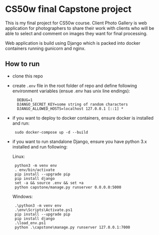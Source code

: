 # CS50w final Capstone project

This is my final project for CS50w course. Client Photo Gallery is web application for photographers to share their work with clients who will be able to select and comment on images they want for final processing.

Web application is build using Django which is packed into docker containers running gunicorn and nginx.

## How to run
* clone this repo
* create `.env` file in the root folder of repo and define following environment variables (ensue .env has unix line endings):
        
        DEBUG=1
        DJANGO_SECRET_KEY=some string of random characters
        DJANGO_ALLOWED_HOSTS=localhost 127.0.0.1 [::1] *

* if you want to deploy to docker containers, ensure docker is installed and run:

       sudo docker-compose up -d --build

* if you want to run standalone Django, ensure you have python 3.x installed and run following:
       
  Linux:

       python3 -m venv env
       . env/bin/activate
       pip install --upgrade pip
       pip install django
       set -a && source .env && set +a
       python capstone/manage.py runserver 0.0.0.0:5000

  Windows:

       .\python3 -m venv env
       .\env\Scripts\Activate.ps1
       pip install --upgrade pip
       pip install django
       .\load_env.ps1   
       python .\capstone\manage.py runserver 127.0.0.1:7000 

